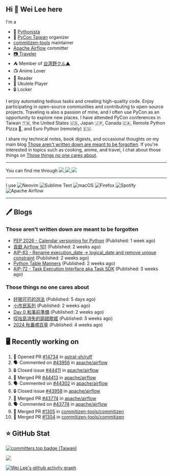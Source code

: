 ## Hi 👋 Wei Lee here

I'm a

* 🐍 [Pythonista](https://pycon-note.wei-lee.me/)
* 🐍 [PyCon Taiwan](https://tw.pycon.org/) organizer
* [commitizen-tools](https://github.com/commitizen-tools) maintainer
* [Apache Airflow](https://github.com/apache/airflow/) committer
* [📷 Traveler](https://travlog.wei-lee.me/)
* ⛺ Member of [台湾野クル▲](https://twitter.com/Taiwannokuru)
* 📺 Anime Lover
* 📖 Reader
* 🎵 Ukulele Player
* 🔒 Locker

I enjoy automating tedious tasks and creating high-quality code. Enjoy participating in open-source communities and contributing to open-source projects. Traveling is also a passion of mine, and I often use PyCon as an opportunity to explore new places. I have attended PyCon conferences in Taiwan 🇹🇼, the United States 🇺🇸, Japan 🇯🇵, Canada 🇨🇦, Remote Python Pizza 🍕, and Euro Python (remotely) 🇪🇺.

I share my technical notes, book digests, and occasional thoughts on my main blog [Those aren't written down are meant to be forgotten](https://blog.wei-lee.me/). If you're interested in topics such as cooking, anime, and travel, I chat about those things on [Those things no one cares about](https://travlog.wei-lee.me/).


---

<p align="left">
You can find me through
  <a href="https://in.linkedin.com/in/clleew" target="blank">
    <img src="https://img.shields.io/badge/LinkedIn-0077B5?style=for-the-badge&logo=linkedin&logoColor=white" />
  </a>
  <a href="https://twitter.com/clleew" target="blank">
    <img src="https://img.shields.io/badge/Twitter-1DA1F2?style=for-the-badge&logo=twitter&logoColor=white" />
  </a>
  <a href="https://github.com/Lee-W/" target="blank">
    <img src="https://img.shields.io/badge/GitHub-100000?style=for-the-badge&logo=github&logoColor=white" />
  </a>
</p>

---

I use ![Neovim](https://img.shields.io/badge/NeoVim-%2357A143.svg?&style=for-the-badge&logo=neovim&logoColor=white) ![Sublime Text](https://img.shields.io/badge/sublime_text-%23575757.svg?style=for-the-badge&logo=sublime-text&logoColor=important) ![macOS](https://img.shields.io/badge/mac%20os-000000?style=for-the-badge&logo=macos&logoColor=F0F0F0) ![Firefox](https://img.shields.io/badge/Firefox-FF7139?style=for-the-badge&logo=Firefox-Browser&logoColor=white) ![Spotify](https://img.shields.io/badge/Spotify-1ED760?style=for-the-badge&logo=spotify&logoColor=white) ![Apache Airflow](https://img.shields.io/badge/Apache%20Airflow-017CEE?style=for-the-badge&logo=Apache%20Airflow&logoColor=white)

---


## 🖊️ Blogs

### Those aren't written down are meant to be forgotten

* [PEP 2026 - Calendar versioning for Python](https://blog.wei-lee.me/posts/tech/2024/11/pep-2026) (Published: 1 week ago)
* [貢獻 Airflow 101](https://blog.wei-lee.me/posts/tech/2024/11/airflow-contribution-101) (Published: 2 weeks ago)
* [AIP-83 - Rename execution_date -&gt; logical_date and remove unique constraint](https://blog.wei-lee.me/posts/tech/2024/11/aip-83) (Published: 2 weeks ago)
* [Python Table Manners](https://blog.wei-lee.me/posts/tech/2024/11/python-table-manners-series-2024-2025-edition) (Published: 2 weeks ago)
* [AIP-72 - Task Execution Interface aka Task SDK](https://blog.wei-lee.me/posts/tech/2024/11/aip-72) (Published: 3 weeks ago)

### Those things no one cares about
 
 * [好喝可可的泡法](https://travlog.wei-lee.me/posts/cook/2024/11/tasty-cocoa) (Published: 5 days ago)
 * [小市民系列](https://travlog.wei-lee.me/posts/review/2024/11/Shoushimin) (Published: 2 weeks ago)
 * [Day 0 和事前準備](https://travlog.wei-lee.me/posts/travel/2024/11/2024-mt-fugi-biking-day-0) (Published: 2 weeks ago)
 * [哎咕島消失的舔甜歌姬](https://travlog.wei-lee.me/posts/review/2024/11/egumi-legacy) (Published: 3 weeks ago)
 * [2024 秋番嚐百草](https://travlog.wei-lee.me/posts/review/2024/11/what-i-will-watch-in-2024-fall) (Published: 4 weeks ago)

## 🖥️ Recently working on

1. 💪 Opened PR [#14734](https://github.com/astral-sh/ruff/pull/14734) in [astral-sh/ruff](https://github.com/astral-sh/ruff)
2. 🗣 Commented on [#43956](https://github.com/apache/airflow/issues/43956#issuecomment-2511522887) in [apache/airflow](https://github.com/apache/airflow)
3. 🔒 Closed issue [#44411](https://github.com/apache/airflow/issues/44411) in [apache/airflow](https://github.com/apache/airflow)
4. 🎉 Merged PR [#44413](https://github.com/apache/airflow/pull/44413) in [apache/airflow](https://github.com/apache/airflow)
5. 🗣 Commented on [#44302](https://github.com/apache/airflow/pull/44302#issuecomment-2511254028) in [apache/airflow](https://github.com/apache/airflow)
6. 🔒 Closed issue [#43958](https://github.com/apache/airflow/issues/43958) in [apache/airflow](https://github.com/apache/airflow)
7. 🎉 Merged PR [#43774](https://github.com/apache/airflow/pull/43774) in [apache/airflow](https://github.com/apache/airflow)
8. 🗣 Commented on [#43774](https://github.com/apache/airflow/pull/43774#issuecomment-2511160394) in [apache/airflow](https://github.com/apache/airflow)
9. 🎉 Merged PR [#1305](https://github.com/commitizen-tools/commitizen/pull/1305) in [commitizen-tools/commitizen](https://github.com/commitizen-tools/commitizen)
10. 🎉 Merged PR [#1304](https://github.com/commitizen-tools/commitizen/pull/1304) in [commitizen-tools/commitizen](https://github.com/commitizen-tools/commitizen)


## ⭐ GitHub Stat

[![committers.top badge (Taiwan)](https://user-badge.committers.top/taiwan_public/Lee-W.svg)](https://user-badge.committers.top/taiwan_public/Lee-W)

[![](https://github-readme-stats.vercel.app/api?username=Lee-W&show_icons=true&hide_title=true&cache_seconds=86400)](https://github.com/anuraghazra/github-readme-stats)

[![Wei Lee's github activity graph](https://github-readme-activity-graph.vercel.app/graph?username=Lee-W&theme=dracula)](https://github.com/ashutosh00710/github-readme-activity-graph)
